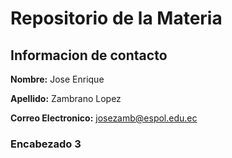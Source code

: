 # Repositorio de la Materia

## Informacion de contacto
**Nombre:** Jose Enrique

**Apellido:** Zambrano Lopez

**Correo Electronico:** josezamb@espol.edu.ec

### Encabezado 3
